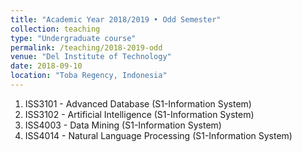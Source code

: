 ```yaml
---
title: "Academic Year 2018/2019 • Odd Semester"
collection: teaching
type: "Undergraduate course"
permalink: /teaching/2018-2019-odd
venue: "Del Institute of Technology"
date: 2018-09-10
location: "Toba Regency, Indonesia"
---
```


1. ISS3101 - Advanced Database (S1-Information System)
2. ISS3102 - Artificial Intelligence (S1-Information System)
3. ISS4003 - Data Mining (S1-Information System)
4. ISS4014 - Natural Language Processing (S1-Information System)